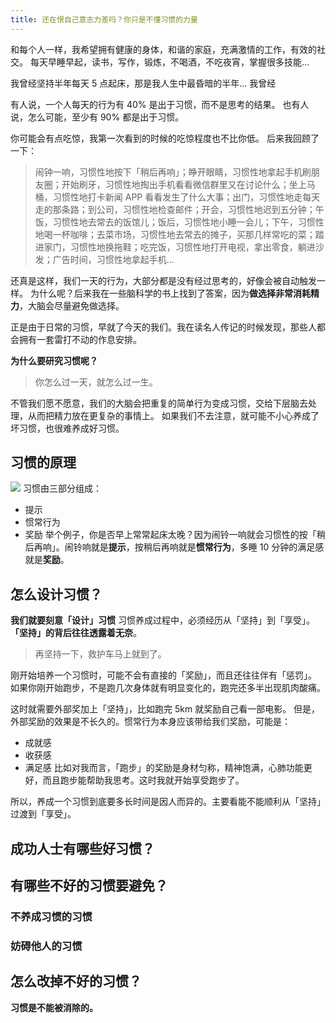 ```yaml
---
title: 还在恨自己意志力差吗？你只是不懂习惯的力量
---
```

和每个人一样，我希望拥有健康的身体，和谐的家庭，充满激情的工作，有效的社交。
每天早睡早起，读书，写作，锻炼，不喝酒，不吃夜宵，掌握很多技能...

我曾经坚持半年每天 5 点起床，那是我人生中最昏暗的半年...
我曾经


有人说，一个人每天的行为有 40% 是出于习惯，而不是思考的结果。
也有人说，怎么可能，至少有 90% 都是出于习惯。

你可能会有点吃惊，我第一次看到的时候的吃惊程度也不比你低。
后来我回顾了一下：
>闹钟一响，习惯性地按下「稍后再响」；睁开眼睛，习惯性地拿起手机刷朋友圈；开始刷牙，习惯性地掏出手机看看微信群里又在讨论什么；坐上马桶，习惯性地打卡新闻 APP 看看发生了什么大事；出门，习惯性地走每天走的那条路；到公司，习惯性地检查邮件；开会，习惯性地迟到五分钟；午饭，习惯性地去常去的饭馆儿；饭后，习惯性地小睡一会儿；下午，习惯性地喝一杯咖啡；去菜市场，习惯性地去常去的摊子，买那几样常吃的菜；踏进家门，习惯性地换拖鞋；吃完饭，习惯性地打开电视，拿出零食，躺进沙发；广告时间，习惯性地拿起手机...

还真是这样，我们一天的行为，大部分都是没有经过思考的，好像会被自动触发一样。
为什么呢？后来我在一些脑科学的书上找到了答案，因为**做选择非常消耗精力**，大脑会尽量避免做选择。

正是由于日常的习惯，早就了今天的我们。我在读名人传记的时候发现，那些人都会拥有一套雷打不动的作息安排。

**为什么要研究习惯呢？**
>你怎么过一天，就怎么过一生。

不管我们愿不愿意，我们的大脑会把重复的简单行为变成习惯，交给下层脑去处理，从而把精力放在更复杂的事情上。
如果我们不去注意，就可能不小心养成了坏习惯，也很难养成好习惯。

## 习惯的原理
![](./_image/2016-09-11-09-33-25.jpg)
习惯由三部分组成：
- 提示
- 惯常行为
- 奖励
举个例子，你是否早上常常起床太晚？因为闹铃一响就会习惯性的按「稍后再响」。闹铃响就是**提示**，按稍后再响就是**惯常行为**，多睡 10 分钟的满足感就是**奖励**。

## 怎么设计习惯？
**我们就要刻意「设计」习惯**
习惯养成过程中，必须经历从「坚持」到「享受」。
**「坚持」的背后往往透露着无奈**。
>再坚持一下，救护车马上就到了。
 
刚开始培养一个习惯时，可能不会有直接的「奖励」，而且还往往伴有「惩罚」。
如果你刚开始跑步，不是跑几次身体就有明显变化的，跑完还多半出现肌肉酸痛。

这时就需要外部奖加上「坚持」，比如跑完 5km 就奖励自己看一部电影。
但是，外部奖励的效果是不长久的。惯常行为本身应该带给我们奖励，可能是：
* 成就感
* 收获感
* 满足感
比如对我而言，「跑步」的奖励是身材匀称，精神饱满，心肺功能更好，而且跑步能帮助我思考。这时我就开始享受跑步了。

所以，养成一个习惯到底要多长时间是因人而异的。主要看能不能顺利从「坚持」过渡到「享受」。

## 成功人士有哪些好习惯？
## 有哪些不好的习惯要避免？
### 不养成习惯的习惯
### 妨碍他人的习惯
## 怎么改掉不好的习惯？
**习惯是不能被消除的。**